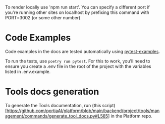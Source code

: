 To render locally use 'npm run start'. You can specify a different port if you're running other sites on localhost by prefixing this command with PORT=3002 (or some other number)

# Code Examples

Code examples in the docs are tested automatically using [pytest-examples](https://github.com/pydantic/pytest-examples).

To run the tests, use `poetry run pytest`. For this to work, you'll need to ensure you create a .env file in the root of the project with the
variables listed in .env.example.

# Tools docs generation

To generate the Tools documentation, run (this script)[https://github.com/portiaAI/platform/blob/main/backend/project/tools/management/commands/generate_tool_docs.py#L585] in the Platform repo.
